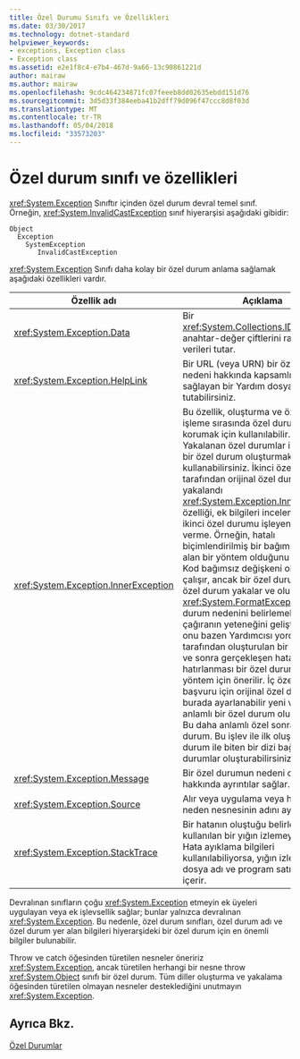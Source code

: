 ```yaml
---
title: Özel Durumu Sınıfı ve Özellikleri
ms.date: 03/30/2017
ms.technology: dotnet-standard
helpviewer_keywords:
- exceptions, Exception class
- Exception class
ms.assetid: e2e1f8c4-e7b4-467d-9a66-13c90861221d
author: mairaw
ms.author: mairaw
ms.openlocfilehash: 9cdc464234871fc07feeeb8dd02635ebdd151d76
ms.sourcegitcommit: 3d5d33f384eeba41b2dff79d096f47ccc8d8f03d
ms.translationtype: MT
ms.contentlocale: tr-TR
ms.lasthandoff: 05/04/2018
ms.locfileid: "33573203"
---
```

# <a name="exception-class-and-properties"></a>Özel durum sınıfı ve özellikleri

<xref:System.Exception> Sınıftır içinden özel durum devral temel sınıf. Örneğin, <xref:System.InvalidCastException> sınıf hiyerarşisi aşağıdaki gibidir:

```
Object
  Exception
    SystemException
       InvalidCastException
```

<xref:System.Exception> Sınıfı daha kolay bir özel durum anlama sağlamak aşağıdaki özellikleri vardır.

| Özellik adı | Açıklama |
| ------------- | ----------- |
| <xref:System.Exception.Data> | Bir <xref:System.Collections.IDictionary> , anahtar-değer çiftlerini rastgele verileri tutar. |
| <xref:System.Exception.HelpLink> | Bir URL (veya URN) bir özel durumun nedeni hakkında kapsamlı bilgi sağlayan bir Yardım dosyası basılı tutabilirsiniz. |
| <xref:System.Exception.InnerException> | Bu özellik, oluşturma ve özel durum işleme sırasında özel durumlar bir dizi korumak için kullanılabilir. Daha önce Yakalanan özel durumlar içeren yeni bir özel durum oluşturmak için kullanabilirsiniz. İkinci özel durum tarafından orijinal özel durumu yakalandı <xref:System.Exception.InnerException> özelliği, ek bilgileri incelemek için ikinci özel durumu işleyen kodu izin verme. Örneğin, hatalı biçimlendirilmiş bir bağımsız değişken alan bir yöntem olduğunu varsayalım.  Kod bağımsız değişkeni okumaya çalışır, ancak bir özel durum. Yöntemi özel durum yakalar ve oluşturur bir <xref:System.FormatException>. Bir özel durum nedenini belirlemek için çağıranın yeteneğini geliştirmek için onu bazen Yardımcısı yordamı tarafından oluşturulan bir özel catch ve sonra gerçekleşen hata daha hatırlanması bir özel durum için bir yöntem için önerilir. İç özel duruma başvuru için orijinal özel durumu burada ayarlanabilir yeni ve daha anlamlı bir özel durum oluşturulabilir. Bu daha anlamlı özel sonra çağırana durum. Bu işlev ile ilk oluşturulan özel durum ile biten bir dizi bağlantılı özel durumlar oluşturabilirsiniz unutmayın. |
| <xref:System.Exception.Message> | Bir özel durumun nedeni olan hakkında ayrıntılar sağlar.
| <xref:System.Exception.Source> | Alır veya uygulama veya hataya neden nesnesinin adını ayarlar. |
| <xref:System.Exception.StackTrace>| Bir hatanın oluştuğu belirlemek için kullanılan bir yığın izlemeyi içerir. Hata ayıklama bilgileri kullanılabiliyorsa, yığın izleme kaynak dosya adı ve program satır sayısını içerir. |

Devralınan sınıfların çoğu <xref:System.Exception> etmeyin ek üyeleri uygulayan veya ek işlevsellik sağlar; bunlar yalnızca devralınan <xref:System.Exception>. Bu nedenle, özel durum sınıfları, özel durum adı ve özel durum yer alan bilgileri hiyerarşideki bir özel durum için en önemli bilgiler bulunabilir.

Throw ve catch öğesinden türetilen nesneler öneririz <xref:System.Exception>, ancak türetilen herhangi bir nesne throw <xref:System.Object> sınıfı bir özel durum. Tüm diller oluşturma ve yakalama öğesinden türetilen olmayan nesneler desteklediğini unutmayın <xref:System.Exception>.
  
## <a name="see-also"></a>Ayrıca Bkz.  
[Özel Durumlar](index.md)
